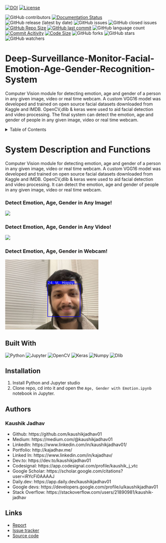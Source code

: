 [![DOI](https://zenodo.org/badge/271256565.svg)](https://zenodo.org/doi/10.5281/zenodo.10524977)
[![License](https://img.shields.io/badge/License-MIT-green.svg)](https://github.com/kaushikjadhav01/Deep-Surveillance-Monitor-Facial-Emotion-Age-Gender-Recognition-System/blob/master/LICENSE)

![GitHub contributors](https://img.shields.io/badge/Contributors-1-brightgreen)
[![Documentation Status](https://readthedocs.org/projects/ansicolortags/badge/?version=latest)](https://github.com/kaushikjadhav01/Deep-Surveillance-Monitor-Facial-Emotion-Age-Gender-Recognition-System/edit/master/README.md)
![GitHub release (latest by date)](https://img.shields.io/github/v/release/kaushikjadhav01/Deep-Surveillance-Monitor-Facial-Emotion-Age-Gender-Recognition-System)
![GitHub issues](https://img.shields.io/github/issues/kaushikjadhav01/Deep-Surveillance-Monitor-Facial-Emotion-Age-Gender-Recognition-System)
![GitHub closed issues](https://img.shields.io/github/issues-closed/kaushikjadhav01/Deep-Surveillance-Monitor-Facial-Emotion-Age-Gender-Recognition-System)
[![GitHub Repo Size](https://img.shields.io/github/repo-size/kaushikjadhav01/Deep-Surveillance-Monitor-Facial-Emotion-Age-Gender-Recognition-System.svg)](https://img.shields.io/github/repo-size/kaushikjadhav01/Deep-Surveillance-Monitor-Facial-Emotion-Age-Gender-Recognition-System.svg)
[![GitHub last commit](https://img.shields.io/github/last-commit/kaushikjadhav01/Deep-Surveillance-Monitor-Facial-Emotion-Age-Gender-Recognition-System)](https://github.com/kaushikjadhav01/Deep-Surveillance-Monitor-Facial-Emotion-Age-Gender-Recognition-System/commits/master)
![GitHub language count](https://img.shields.io/github/languages/count/kaushikjadhav01/Deep-Surveillance-Monitor-Facial-Emotion-Age-Gender-Recognition-System)
[![Commit Acitivity](https://img.shields.io/github/commit-activity/m/kaushikjadhav01/Deep-Surveillance-Monitor-Facial-Emotion-Age-Gender-Recognition-System)](https://github.com/kaushikjadhav01/Deep-Surveillance-Monitor-Facial-Emotion-Age-Gender-Recognition-System)
[![Code Size](https://img.shields.io/github/languages/code-size/kaushikjadhav01/Deep-Surveillance-Monitor-Facial-Emotion-Age-Gender-Recognition-System)](mpp-backend)
![GitHub forks](https://img.shields.io/github/forks/kaushikjadhav01/Deep-Surveillance-Monitor-Facial-Emotion-Age-Gender-Recognition-System?style=social)
![GitHub stars](https://img.shields.io/github/stars/kaushikjadhav01/Deep-Surveillance-Monitor-Facial-Emotion-Age-Gender-Recognition-System?style=social)
![GitHub watchers](https://img.shields.io/github/watchers/kaushikjadhav01/Deep-Surveillance-Monitor-Facial-Emotion-Age-Gender-Recognition-System?style=social)

# Deep-Surveillance-Monitor-Facial-Emotion-Age-Gender-Recognition-System
Computer Vision module for detecting emotion, age and gender of a person in any given image, video or real time webcam. A custom VGG16 model was developed and trained on open source facial datasets downloaded from Kaggle and IMDB. OpenCV,dlib &amp; keras were used to aid facial detection and video processing. The final system can detect the emotion, age and gender of people in any given image, video or real time webcam.

<details>
  <summary>Table of Contents</summary>
  <ol>
    <li><a href="#system-description-and-functions">System Description and Functions</a></li>
    <li><a href="#built-with">Built With</a></li>
    <li><a href="#installation">Installation</a></li>
    <li><a href="#authors">Authors</a></li>
    <li><a href="#links">Links</a></li>
  </ol>
</details>

# System Description and Functions
Computer Vision module for detecting emotion, age and gender of a person in any given image, video or real time webcam. A custom VGG16 model was developed and trained on open source facial datasets downloaded from Kaggle and IMDB. OpenCV,dlib &amp; keras were used to aid facial detection and video processing. It can detect the emotion, age and gender of people in any given image, video or real time webcam.

### Detect Emotion, Age, Gender in Any Image!
<img width="600px" src="https://github.com/kaushikjadhav01/Deep-Surveillance-Monitor-Facial-Emotion-Age-Gender-Recognition-System/blob/master/output_images/meet.jpg">

### Detect Emotion, Age, Gender in Any Video!
<img width="600px" src="https://github.com/kaushikjadhav01/Deep-Surveillance-Monitor-Facial-Emotion-Age-Gender-Recognition-System/blob/master/output_video1.gif">

### Detect Emotion, Age, Gender in Webcam!
<img width="300px" src="https://github.com/kaushikjadhav01/Deep-Surveillance-Monitor-Facial-Emotion-Age-Gender-Recognition-System/blob/master/output_images/output_webcam_011724.png">

## Built With
![Python](https://img.shields.io/badge/Python-3776AB?style=for-the-badge&amp;logo=python&amp;logoColor=white)
![Jupyter](https://img.shields.io/badge/Jupyter-E34F26?style=for-the-badge&logo=jupyter&logoColor=white)
![OpenCV](https://img.shields.io/badge/OpenCV-navy?style=for-the-badge&logo=opencv&logoColor=white)
![Keras](https://img.shields.io/badge/Keras-red?style=for-the-badge&logo=keras&logoColor=white)
![Numpy](https://img.shields.io/badge/Numpy-blue?style=for-the-badge&logo=numpy&logoColor=white)
![Dlib](https://img.shields.io/badge/Dlib-green?style=for-the-badge&logo=dlib&logoColor=white)

## Installation
1. Install Python and Jupyter studio
2. Clone repo, cd into it and open the ```Age, Gender with Emotion.ipynb``` notebook in Jupyter.

## Authors
### Kaushik Jadhav
<ul>
<li>Github: https://github.com/kaushikjadhav01</li>
<li>Medium: https://medium.com/@kaushikjadhav01</li>
<li>LinkedIn: https://www.linkedin.com/in/kaushikjadhav01/</li>
<li>Portfolio: http://kajadhav.me/</li>
<li>Linked In: https://www.linkedin.com/in/kajadhav/
<li>Dev.to: https://dev.to/kaushikjadhav01
<li>Codesignal: https://app.codesignal.com/profile/kaushik_j_vtc
<li>Google Scholar: https://scholar.google.com/citations?user=iRYcFi0AAAAJ
<li>Daily.dev: https://app.daily.dev/kaushikjadhav01
<li>Google devs: https://developers.google.com/profile/u/kaushikjadhav01
<li>Stack Overflow: https://stackoverflow.com/users/21890981/kaushik-jadhav
</ul>

## Links
* [Report](https://github.com/kaushikjadhav01/Deep-Surveillance-Monitor-Facial-Emotion-Age-Gender-Recognition-System/blob/master/Team_4_Proj_C1_Technical_Report.pdf)
* [Issue tracker](https://github.com/kaushikjadhav01/Deep-Surveillance-Monitor-Facial-Emotion-Age-Gender-Recognition-System/issues)
* [Source code](https://github.com/kaushikjadhav01/Deep-Surveillance-Monitor-Facial-Emotion-Age-Gender-Recognition-System)
